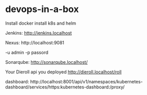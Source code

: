 # devops-in-a-box

Install docker
install k8s
and helm

Jenkins:
http://jenkins.localhost

Nexus:
http://localhost:9081

-u admin -p passord

Sonarqube:
http://sonarqube.localhost/

Your Dieroll api you deployed
http://dieroll.localhost/roll

dashboard:
http://localhost:8001/api/v1/namespaces/kubernetes-dashboard/services/https:kubernetes-dashboard:/proxy/
